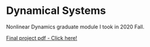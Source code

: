 # Dynamical Systems
Nonlinear Dynamics graduate module I took in 2020 Fall.

[Final project pdf - Click here!](https://github.com/nadav7679/dynamical_systems/blob/master/Final_Porject/Chemical_reactions_FIN_18_02.pdf) 
